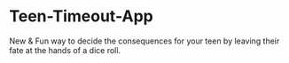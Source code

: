 # Teen-Timeout-App
New &amp; Fun way to decide the consequences for your teen by leaving their fate at the hands of a dice roll.
